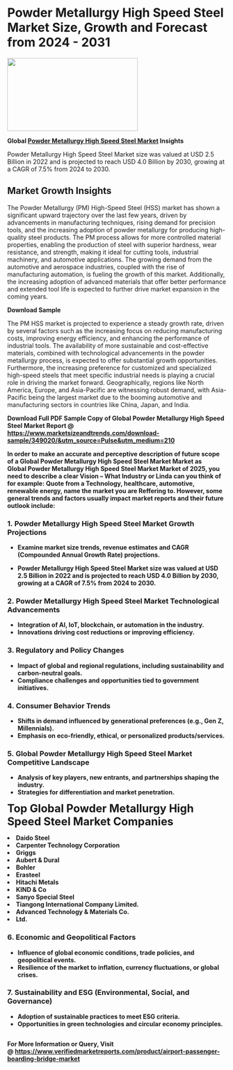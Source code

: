 <H1>Powder Metallurgy High Speed Steel Market Size, Growth and Forecast from 2024 - 2031</H1><img class="aligncenter size-medium wp-image-584254" src="https://thirdeyenews.in/wp-content/uploads/2024/09/Global-Market-Research-300x168.jpeg" alt="" width="300" height="168" /><p><strong>Global&nbsp;<a href="https://www.marketsizeandtrends.com/download-sample/349020/&amp;utm_source=Pulse&amp;utm_medium=210">Powder Metallurgy High Speed Steel Market</a> Insights</strong></p><p>Powder Metallurgy High Speed Steel Market size was valued at USD 2.5 Billion in 2022 and is projected to reach USD 4.0 Billion by 2030, growing at a CAGR of 7.5% from 2024 to 2030.</p><p><h2>Market Growth Insights</h2> <p>The Powder Metallurgy (PM) High-Speed Steel (HSS) market has shown a significant upward trajectory over the last few years, driven by advancements in manufacturing techniques, rising demand for precision tools, and the increasing adoption of powder metallurgy for producing high-quality steel products. The PM process allows for more controlled material properties, enabling the production of steel with superior hardness, wear resistance, and strength, making it ideal for cutting tools, industrial machinery, and automotive applications. The growing demand from the automotive and aerospace industries, coupled with the rise of manufacturing automation, is fueling the growth of this market. Additionally, the increasing adoption of advanced materials that offer better performance and extended tool life is expected to further drive market expansion in the coming years.</p> <p><strong>Download Sample</strong></p> <p>The PM HSS market is projected to experience a steady growth rate, driven by several factors such as the increasing focus on reducing manufacturing costs, improving energy efficiency, and enhancing the performance of industrial tools. The availability of more sustainable and cost-effective materials, combined with technological advancements in the powder metallurgy process, is expected to offer substantial growth opportunities. Furthermore, the increasing preference for customized and specialized high-speed steels that meet specific industrial needs is playing a crucial role in driving the market forward. Geographically, regions like North America, Europe, and Asia-Pacific are witnessing robust demand, with Asia-Pacific being the largest market due to the booming automotive and manufacturing sectors in countries like China, Japan, and India.</p> <p><strong></p><p><span class=""><strong>Download Full PDF Sample Copy of Global Powder Metallurgy High Speed Steel Market Report</strong> @ <a href="https://www.marketsizeandtrends.com/download-sample/349020/&amp;utm_source=Pulse&amp;utm_medium=210" target="_blank">https://www.marketsizeandtrends.com/download-sample/349020/&amp;utm_source=Pulse&amp;utm_medium=210</a></span></p><p>In order to make an accurate and perceptive description of future scope of a Global&nbsp;Powder Metallurgy High Speed Steel Market Market as Global&nbsp;Powder Metallurgy High Speed Steel Market Market of 2025, you need to describe a clear Vision &ndash; What Industry or Linda can you think of for example: Quote from a Technology, healthcare, automotive, renewable energy, name the market you are Reffering to. However, some general trends and factors usually impact market reports and their future outlook include:</p><h3>1.&nbsp;<strong>Powder Metallurgy High Speed Steel Market Growth Projections</strong></h3><ul><li>Examine market size trends, revenue estimates and CAGR (Compounded Annual Growth Rate) projections.</li><li><p>Powder Metallurgy High Speed Steel Market size was valued at USD 2.5 Billion in 2022 and is projected to reach USD 4.0 Billion by 2030, growing at a CAGR of 7.5% from 2024 to 2030.</p></li></ul><h3>2.&nbsp;<strong>Powder Metallurgy High Speed Steel Market Technological Advancements</strong></h3><ul><li>Integration of AI, IoT, blockchain, or automation in the industry.</li><li>Innovations driving cost reductions or improving efficiency.</li></ul><h3>3.&nbsp;<strong>Regulatory and Policy Changes</strong></h3><ul><li>Impact of global and regional regulations, including sustainability and carbon-neutral goals.</li><li>Compliance challenges and opportunities tied to government initiatives.</li></ul><h3>4.&nbsp;<strong>Consumer Behavior Trends</strong></h3><ul><li>Shifts in demand influenced by generational preferences (e.g., Gen Z, Millennials).</li><li>Emphasis on eco-friendly, ethical, or personalized products/services.</li></ul><h3>5.&nbsp;<strong>Global Powder Metallurgy High Speed Steel Market Competitive Landscape</strong></h3><ul><li>Analysis of key players, new entrants, and partnerships shaping the industry.</li><li>Strategies for differentiation and market penetration.</li></ul><p data-pm-slice="1 1 []"><span style="color: inherit; font-family: inherit; font-size: 25px;">Top Global Powder Metallurgy High Speed Steel Market Companies</span></p><div class="" data-test-id=""><p><li>Daido Steel</li><li> Carpenter Technology Corporation</li><li> Griggs</li><li> Aubert & Dural</li><li> Bohler</li><li> Erasteel</li><li> Hitachi Metals</li><li> KIND & Co</li><li> Sanyo Special Steel</li><li> Tiangong International Company Limited.</li><li> Advanced Technology & Materials Co.</li><li>Ltd.</li></p></div><h3>6.&nbsp;<strong>Economic and Geopolitical Factors</strong></h3><ul><li>Influence of global economic conditions, trade policies, and geopolitical events.</li><li>Resilience of the market to inflation, currency fluctuations, or global crises.</li></ul><h3>7.&nbsp;<strong>Sustainability and ESG (Environmental, Social, and Governance)</strong></h3><ul><li>Adoption of sustainable practices to meet ESG criteria.</li><li>Opportunities in green technologies and circular economy principles.</li></ul><h2><strong style="font-size: 14px;">For More Information or Query, Visit @&nbsp;</strong><a style="background-color: #ffffff; font-size: 14px;" href="https://www.marketsizeandtrends.com/report/powder-metallurgy-high-speed-steel-market/" target="_blank">https://www.verifiedmarketreports.com/product/airport-passenger-boarding-bridge-market</a></h2>
